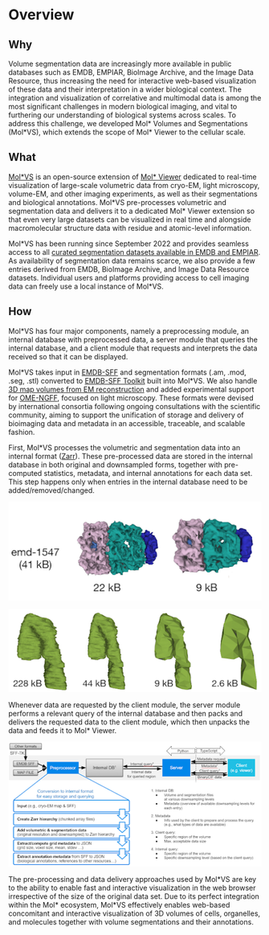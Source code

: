 # Overview
## Why
Volume segmentation data are increasingly more available in public databases such as EMDB, EMPIAR, BioImage Archive, and the Image Data Resource, thus increasing the need for interactive web-based visualization of these data and their interpretation in a wider biological context. The integration and visualization of correlative and multimodal data is among the most significant challenges in modern biological imaging, and vital to furthering our understanding of biological systems across scales. To address this challenge, we developed Mol\* Volumes and Segmentations (Mol\*VS), which extends the scope of Mol\* Viewer to the cellular scale. 

## What
[Mol\*VS](https://molstarvolseg.ncbr.muni.cz/) is an open-source extension of [Mol\* Viewer](https://academic.oup.com/nar/article/49/W1/W431/6270780) dedicated to real-time visualization of large-scale volumetric data from cryo-EM, light microscopy, volume-EM, and other imaging experiments, as well as their segmentations and biological annotations. Mol\*VS pre-processes volumetric and segmentation data and delivers it to a dedicated Mol\* Viewer extension so that even very large datasets can be visualized in real time and alongside macromolecular structure data with residue and atomic-level information.

Mol\*VS has been running since September 2022 and provides seamless access to all [curated segmentation datasets available in EMDB and EMPIAR](https://www.ebi.ac.uk/empiar/volume-browser/). As availability of segmentation data remains scarce, we also provide a few entries derived from EMDB, BioImage Archive, and Image Data Resource datasets. Individual users and platforms providing access to cell imaging data can freely use a local instance of Mol\*VS.

## How
Mol\*VS has four major components, namely a preprocessing module, an internal database with preprocessed data, a server module that queries the internal database, and a client module that requests and interprets the data received so that it can be displayed.

Mol\*VS takes input in [EMDB-SFF](http://europepmc.org/article/MED/28682240) and segmentation formats (.am, .mod, .seg, .stl) converted to [EMDB-SFF Toolkit](https://sfftk.readthedocs.io/en/latest/) built into Mol\*VS. We also handle [3D map volumes from EM reconstruction](https://www.ebi.ac.uk/emdb/documentation) and added experimental support for [OME-NGFF](https://www.nature.com/articles/s41592-021-01326-w), focused on light microscopy. These formats were devised by international consortia following ongoing consultations with the scientific community, aiming to support the unification of storage and delivery of bioimaging data and metadata in an accessible, traceable, and scalable fashion.

First, Mol\*VS processes the volumetric and segmentation data into an internal format ([Zarr](https://zarr.readthedocs.io/en/stable/)). These pre-processed data are stored in the internal database in both original and downsampled forms, together with pre-computed statistics, metadata, and internal annotations for each data set. This step happens only when entries in the internal database need to be added/removed/changed.

![downsamplings_1](overview/downsamplings_1.png)

![downsamplings_2](overview/downsamplings_2.png)

Whenever data are requested by the client module, the server module performs a relevant query of the internal database and then packs and delivers the requested data to the client module, which then unpacks the data and feeds it to Mol\* Viewer. 

![schema](overview/schema.png)

The pre-processing and data delivery approaches used by Mol\*VS are key to the ability to enable fast and interactive visualization in the web browser irrespective of the size of the original data set. Due to its perfect integration within the Mol\* ecosystem, Mol\*VS effectively enables web-based concomitant and interactive visualization of 3D volumes of cells, organelles, and molecules together with volume segmentations and their annotations.

